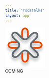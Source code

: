 ```yaml
---
title: 'Yucatalks'
layout: app
---
```

<div class="container">
  <div class="mdc-layout-grid">
    <div class="mdc-layout-grid__inner">
      <div class="mdc-layout-grid__cell mdc-layout-grid__cell--span-4">
        <div class="right-align">
          <img src="./assets/images/logo_shadow.svg" class="logo">
        </div>
      </div>
      <div class="mdc-layout-grid__cell mdc-layout-grid__cell--span-8 typewriter-container">
          <div data-controller="typewriter">
              COMING
          </div>
      </div>
      <!-- 
      {% for post in site.posts %}
        <div class="podcasts">
            <div class="podcast">
              <h3><a href="{{ post.url }}">{{post.title}}</a></h3>
            </div>
        </div>
        <br>
      {% endfor %}
      -->
  </div>
</div>